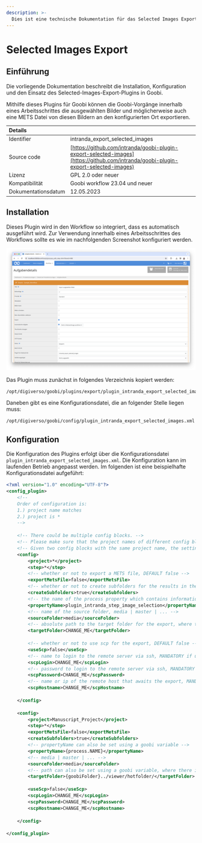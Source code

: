 ```yaml
---
description: >-
  Dies ist eine technische Dokumentation für das Selected Images Export Plugin. Es ermöglicht, den Export von ausgewählten Bildern an den konfigurierten Ort.
---
```


# Selected Images Export

## Einführung

Die vorliegende Dokumentation beschreibt die Installation, Konfiguration und den Einsatz des Selected-Images-Export-Plugins in Goobi.

Mithilfe dieses Plugins für Goobi können die Goobi-Vorgänge innerhalb eines Arbeitsschrittes die ausgewählten Bilder und möglicherweise auch eine METS Datei von diesen Bildern an den konfigurierten Ort exportieren.

| Details |  |
| :--- | :--- |
| Identifier | intranda_export_selected_images |
| Source code | [https://github.com/intranda/goobi-plugin-export-selected-images](https://github.com/intranda/goobi-plugin-export-selected-images) |
| Lizenz | GPL 2.0 oder neuer |
| Kompatibilität | Goobi workflow 23.04 und neuer |
| Dokumentationsdatum | 12.05.2023 |

## Installation

Dieses Plugin wird in den Workflow so integriert, dass es automatisch ausgeführt wird. Zur Verwendung innerhalb eines Arbeitsschrittes des Workflows sollte es wie im nachfolgenden Screenshot konfiguriert werden.

![Integration des Plugins in den Workflow](../.gitbook/assets/intranda_export_selected_images_de.png)

Das Plugin muss zunächst in folgendes Verzeichnis kopiert werden:

```text
/opt/digiverso/goobi/plugins/export/plugin_intranda_export_selected_images.jar
```

Daneben gibt es eine Konfigurationsdatei, die an folgender Stelle liegen muss:

```text
/opt/digiverso/goobi/config/plugin_intranda_export_selected_images.xml
```
## Konfiguration

Die Konfiguration des Plugins erfolgt über die Konfigurationsdatei `plugin_intranda_export_selected_images.xml`. Die Konfiguration kann im laufenden Betrieb angepasst werden. Im folgenden ist eine beispielhafte Konfigurationsdatei aufgeführt:

```xml
<?xml version="1.0" encoding="UTF-8"?>
<config_plugin>
	<!-- 
	Order of configuration is: 
	1.) project name matches
	2.) project is * 
	-->

	<!-- There could be multiple config blocks. -->
	<!-- Please make sure that the project names of different config blocks are also different. -->
	<!-- Given two config blocks with the same project name, the settings of the first one will be taken. -->
	<config>
		<project>*</project>
		<step>*</step>
		<!-- whether or not to export a METS file, DEFAULT false -->
		<exportMetsFile>false</exportMetsFile>
		<!-- whether or not to create subfolders for the results in the target folder, DEFAULT false -->
		<createSubfolders>true</createSubfolders>
		<!-- the name of the process property which contains information of selected images -->
		<propertyName>plugin_intranda_step_image_selection</propertyName>
		<!-- name of the source folder, media | master | ... -->
		<sourceFolder>media</sourceFolder>
		<!-- absolute path to the target folder for the export, where there is no difference whether you append a '/' to the end or not -->
		<targetFolder>CHANGE_ME</targetFolder>
		
		<!-- whether or not to use scp for the export, DEFAULT false -->
		<useScp>false</useScp>
		<!-- name to login to the remote server via ssh, MANDATORY if useScp is set true  -->
		<scpLogin>CHANGE_ME</scpLogin>
		<!-- password to login to the remote server via ssh, MANDATORY if useScp is set true -->
		<scpPassword>CHANGE_ME</scpPassword>
		<!-- name or ip of the remote host that awaits the export, MANDATORY if useScp is set true -->
		<scpHostname>CHANGE_ME</scpHostname>
		
	</config>
        
	<config>
		<project>Manuscript_Project</project>
		<step>*</step>
		<exportMetsFile>false</exportMetsFile>
		<createSubfolders>true</createSubfolders>
		<!-- propertyName can also be set using a goobi variable -->
		<propertyName>{process.NAME}</propertyName>
		<!-- media | master | ... -->
		<sourceFolder>media</sourceFolder>
		<!-- path can also be set using a goobi variable, where there is no difference whether you add a '/' between '}' and '..' or not -->	
		<targetFolder>{goobiFolder}../viewer/hotfolder/</targetFolder>
		
		<useScp>false</useScp>
		<scpLogin>CHANGE_ME</scpLogin>
		<scpPassword>CHANGE_ME</scpPassword>
		<scpHostname>CHANGE_ME</scpHostname>
		
	</config>

</config_plugin>
```
